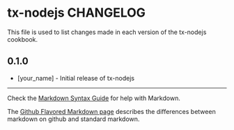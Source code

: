 tx-nodejs CHANGELOG
===================

This file is used to list changes made in each version of the tx-nodejs cookbook.

0.1.0
-----
- [your_name] - Initial release of tx-nodejs

- - -
Check the [Markdown Syntax Guide](http://daringfireball.net/projects/markdown/syntax) for help with Markdown.

The [Github Flavored Markdown page](http://github.github.com/github-flavored-markdown/) describes the differences between markdown on github and standard markdown.
